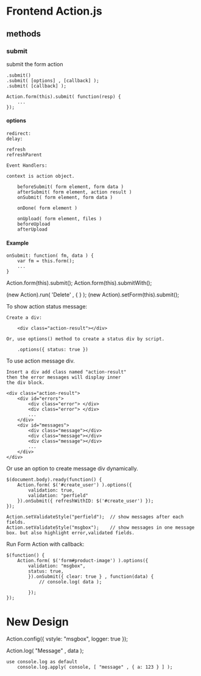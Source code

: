 Frontend Action.js
==================

## methods


### submit

submit the form action

    .submit()
    .submit( [options] , [callback] );
    .submit( [callback] );

    Action.form(this).submit( function(resp) { 
        ...
    });

#### options

    redirect:
    delay:

    refresh
    refreshParent

    Event Handlers:

    context is action object.

        beforeSubmit( form element, form data )
        afterSubmit( form element, action result )
        onSubmit( form element, form data )

        onDone( form element )

        onUpload( form element, files )
        beforeUpload
        afterUpload


#### Example

    onSubmit: function( fm, data ) {
        var fm = this.form();
        ...
    }















   Action.form(this).submit();
   Action.form(this).submitWith();

   (new Action).run( 'Delete' , {  } );
   (new Action).setForm(this).submit();

To show action status message:

    Create a div:

        <div class="action-result"></div>

    Or, use options() method to create a status div by script.

        .options({ status: true })

To use action message div.

    Insert a div add class named "action-result"
    then the error messages will display inner
    the div block.

    <div class="action-result">
        <div id="errors">
            <div class="error"> </div>
            <div class="error"> </div>
            ...
        </div>
        <div id="messages">
            <div class="message"></div>
            <div class="message"></div>
            <div class="message"></div>
            ...
        </div>
    </div>

Or use an option to create message div dynamically.

    $(document.body).ready(function() {
        Action.form( $('#create_user') ).options({ 
            validation: true,
            validation: "perfield"
        }).onSubmit({ refreshWithID: $('#create_user') });
    });

    Action.setValidateStyle("perfield");  // show messages after each fields.
    Action.setValidateStyle("msgbox");    // show messages in one message box. but also highlight error,validated fields.



Run Form Action with callback:

    $(function() {
        Action.form( $('form#product-image') ).options({
            validation: "msgbox",
            status: true,
            }).onSubmit({ clear: true } , function(data) {  
                // console.log( data );
                
            });
    });

New Design
==========

Action.config({
	vstyle: "msgbox",
	logger: true
});




Action.log( "Message" , data );

	use console.log as default
		console.log.apply( console, [ "message" , { a: 123 } ] );



